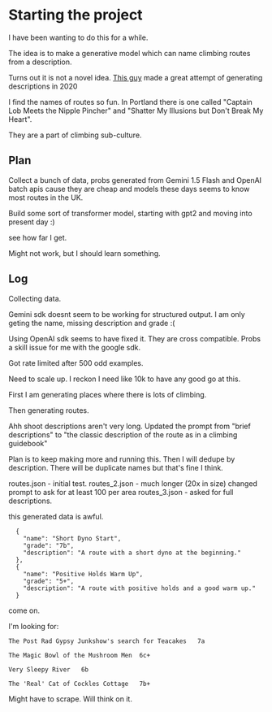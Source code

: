 # Starting the project

I have been wanting to do this for a while. 

The idea is to make a generative model which can name climbing routes from a description. 

Turns out it is not a novel idea. [This guy](https://www.mattritter.me/?p=267) made a great attempt of generating descriptions in 2020

I find the names of routes so fun. In Portland there is one called "Captain Lob Meets the Nipple Pincher" and "Shatter My Illusions but Don't Break My Heart".

They are a part of climbing sub-culture. 

## Plan

Collect a bunch of data, probs generated from Gemini 1.5 Flash and OpenAI batch apis cause they are cheap and models these days seems to know most routes in the UK.

Build some sort of transformer model, starting with gpt2 and moving into present day :)

see how far I get. 

Might not work, but I should learn something.

## Log

Collecting data. 

Gemini sdk doesnt seem to be working for structured output. I am only geting the name, missing description and grade :(

Using OpenAI sdk seems to have fixed it. They are cross compatible. Probs a skill issue for me with the google sdk. 

Got rate limited after 500 odd examples. 

Need to scale up. I reckon I need like 10k to have any good go at this.

First I am generating places where there is lots of climbing.

Then generating routes. 

Ahh shoot descriptions aren't very long. Updated the prompt from "brief descriptions" to "the classic description of the route as in a climbing guidebook"

Plan is to keep making more and running this. Then I will dedupe by description. There will be duplicate names but that's fine I think. 

routes.json - initial test.
routes_2.json - much longer (20x in size) changed prompt to ask for at least 100 per area
routes_3.json - asked for full descriptions.

this generated data is awful. 

```
  {
    "name": "Short Dyno Start",
    "grade": "7b",
    "description": "A route with a short dyno at the beginning."
  },
  {
    "name": "Positive Holds Warm Up",
    "grade": "5+",
    "description": "A route with positive holds and a good warm up."
  }
```

come on. 

I'm looking for:

```
The Post Rad Gypsy Junkshow's search for Teacakes	7a

The Magic Bowl of the Mushroom Men	6c+		

Very Sleepy River	6b

The 'Real' Cat of Cockles Cottage	7b+
```

Might have to scrape. Will think on it. 